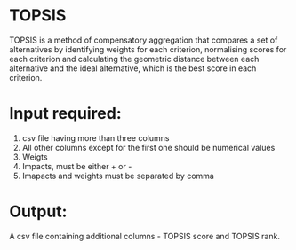 # TOPSIS

TOPSIS is a method of compensatory aggregation that compares a set of alternatives by identifying weights for each criterion, normalising scores for each criterion and calculating the geometric distance between each alternative and the ideal alternative, which is the best score in each criterion.

# Input required:
1. csv file having more than three columns
2. All other columns except for the first one should be numerical values
3. Weigts
4. Impacts, must be either + or - 
5. Imapacts and weights must be separated by comma

# Output:

A csv file containing additional columns - TOPSIS score and TOPSIS rank.